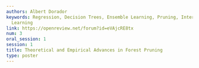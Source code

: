 ```yaml
---
authors: Albert Dorador
keywords: Regression, Decision Trees, Ensemble Learning, Pruning, Interpretable Machine
  Learning
link: https://openreview.net/forum?id=eVAjcRE8tx
num: 3
oral_session: 1
session: 1
title: Theoretical and Empirical Advances in Forest Pruning
type: poster
---
```

